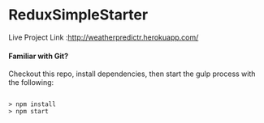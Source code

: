 # ReduxSimpleStarter
Live Project Link :http://weatherpredictr.herokuapp.com/

#### Familiar with Git?
Checkout this repo, install dependencies, then start the gulp process with the following:

```

> npm install
> npm start
```




